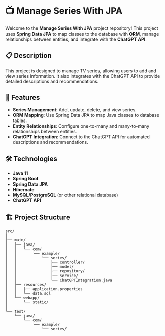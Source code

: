 # 📺 Manage Series With JPA

Welcome to the **Manage Series With JPA** project repository! This project uses **Spring Data JPA** to map classes to the database with **ORM**, manage relationships between entities, and integrate with the **ChatGPT API**.

## 📋 Description

This project is designed to manage TV series, allowing users to add and view series information. It also integrates with the ChatGPT API to provide detailed descriptions and recommendations.

## 🚀 Features

- **Series Management**: Add, update, delete, and view series.
- **ORM Mapping**: Use Spring Data JPA to map Java classes to database tables.
- **Entity Relationships**: Configure one-to-many and many-to-many relationships between entities.
- **ChatGPT Integration**: Connect to the ChatGPT API for automated descriptions and recommendations.

## 🛠️ Technologies

- **Java 11**
- **Spring Boot**
- **Spring Data JPA**
- **Hibernate**
- **MySQL/PostgreSQL** (or other relational database)
- **ChatGPT API**

## 🏗️ Project Structure

```plaintext
src/
│
├── main/
│   ├── java/
│   │   └── com/
│   │       └── example/
│   │           └── series/
│   │               ├── controller/
│   │               ├── model/
│   │               ├── repository/
│   │               ├── service/
│   │               └── ChatGPTIntegration.java
│   ├── resources/
│   │   ├── application.properties
│   │   └── data.sql
│   └── webapp/
│       └── static/
│
└── test/
    └── java/
        └── com/
            └── example/
                └── series/
